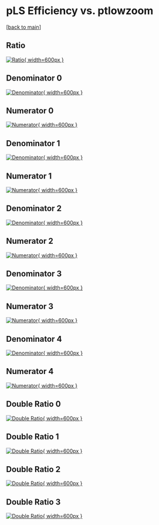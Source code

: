 # pLS Efficiency vs. ptlowzoom

[[back to main](./)]



## Ratio

[![Ratio](../mtv/var/pLS_loweta_13_1_eff_ptlowzoom.png){ width=600px }](../mtv/var/pLS_loweta_13_1_eff_ptlowzoom.pdf)

## Denominator 0

[![Denominator](../mtv/den/pLS_loweta_13_1_eff_ptlowzoom_den0.png){ width=600px }](../mtv/den/pLS_loweta_13_1_eff_ptlowzoom_den0.pdf)

## Numerator 0

[![Numerator](../mtv/num/pLS_loweta_13_1_eff_ptlowzoom_num0.png){ width=600px }](../mtv/num/pLS_loweta_13_1_eff_ptlowzoom_num0.pdf)

## Denominator 1

[![Denominator](../mtv/den/pLS_loweta_13_1_eff_ptlowzoom_den1.png){ width=600px }](../mtv/den/pLS_loweta_13_1_eff_ptlowzoom_den1.pdf)

## Numerator 1

[![Numerator](../mtv/num/pLS_loweta_13_1_eff_ptlowzoom_num1.png){ width=600px }](../mtv/num/pLS_loweta_13_1_eff_ptlowzoom_num1.pdf)

## Denominator 2

[![Denominator](../mtv/den/pLS_loweta_13_1_eff_ptlowzoom_den2.png){ width=600px }](../mtv/den/pLS_loweta_13_1_eff_ptlowzoom_den2.pdf)

## Numerator 2

[![Numerator](../mtv/num/pLS_loweta_13_1_eff_ptlowzoom_num2.png){ width=600px }](../mtv/num/pLS_loweta_13_1_eff_ptlowzoom_num2.pdf)

## Denominator 3

[![Denominator](../mtv/den/pLS_loweta_13_1_eff_ptlowzoom_den3.png){ width=600px }](../mtv/den/pLS_loweta_13_1_eff_ptlowzoom_den3.pdf)

## Numerator 3

[![Numerator](../mtv/num/pLS_loweta_13_1_eff_ptlowzoom_num3.png){ width=600px }](../mtv/num/pLS_loweta_13_1_eff_ptlowzoom_num3.pdf)

## Denominator 4

[![Denominator](../mtv/den/pLS_loweta_13_1_eff_ptlowzoom_den4.png){ width=600px }](../mtv/den/pLS_loweta_13_1_eff_ptlowzoom_den4.pdf)

## Numerator 4

[![Numerator](../mtv/num/pLS_loweta_13_1_eff_ptlowzoom_num4.png){ width=600px }](../mtv/num/pLS_loweta_13_1_eff_ptlowzoom_num4.pdf)

## Double Ratio 0

[![Double Ratio](../mtv/ratio/pLS_loweta_13_1_eff_ptlowzoom_ratio0.png){ width=600px }](../mtv/ratio/pLS_loweta_13_1_eff_ptlowzoom_ratio0.pdf)

## Double Ratio 1

[![Double Ratio](../mtv/ratio/pLS_loweta_13_1_eff_ptlowzoom_ratio1.png){ width=600px }](../mtv/ratio/pLS_loweta_13_1_eff_ptlowzoom_ratio1.pdf)

## Double Ratio 2

[![Double Ratio](../mtv/ratio/pLS_loweta_13_1_eff_ptlowzoom_ratio2.png){ width=600px }](../mtv/ratio/pLS_loweta_13_1_eff_ptlowzoom_ratio2.pdf)

## Double Ratio 3

[![Double Ratio](../mtv/ratio/pLS_loweta_13_1_eff_ptlowzoom_ratio3.png){ width=600px }](../mtv/ratio/pLS_loweta_13_1_eff_ptlowzoom_ratio3.pdf)

